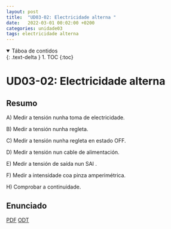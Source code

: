 ```yaml
---
layout: post
title:  "UD03-02: Electricidade alterna "
date:   2022-03-01 00:02:00 +0200
categories: unidade03
tags: electricidade alterna
---
```


<details open markdown="block">
  <summary>
    Táboa de contidos
  </summary>
  {: .text-delta }
1. TOC
{:toc}
</details>

# UD03-02: Electricidade alterna

## Resumo 

A)  Medir a tensión nunha toma de electricidade.

B)  Medir a tensión nunha regleta.

C)  Medir a tensión nunha regleta en estado OFF.

D)  Medir a tensión nun cable de alimentación.

E)  Medir a tensión de saída nun SAI .

F)  Medir a intensidade coa pinza amperimétrica.

H)  Comprobar a continuidade.

## Enunciado 
[PDF]({{site.baseurl}}/unidade03/t02-electricidade.pdf)
[ODT]({{site.baseurl}}/unidade03/t02-electricidade.odt)

